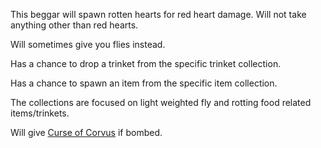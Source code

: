 This beggar will spawn rotten hearts for red heart damage.
Will not take anything other than red hearts.

Will sometimes give you flies instead.

Has a chance to drop a trinket from the specific trinket collection.

Has a chance to spawn an item from the specific item collection.

The collections are focused on light weighted fly and rotting food related items/trinkets.

Will give [Curse of Corvus](/docs/curses/special/Curse%20of%20Corvus/idea.md) if bombed.